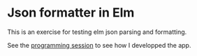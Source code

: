 # Json formatter in Elm

This is an exercise for testing elm json parsing and formatting.

See the [programming session](https://asciinema.org/a/apPP3MtpBd76VpgNblQCzosEJ) to see how I developped the app.
